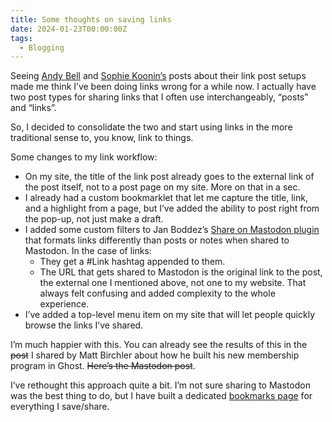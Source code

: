 ```yaml
---
title: Some thoughts on saving links
date: 2024-01-23T00:00:00Z
tags:
  - Blogging
---
```

Seeing [Andy Bell](https://piccalil.li/blog/piccalilli-links/) and [Sophie Koonin’s](https://localghost.dev/blog/automated-weekly-links-posts-with-raindrop-io-and-eleventy/) posts about their link post setups made me think I’ve been doing links wrong for a while now. I actually have two post types for sharing links that I often use interchangeably, “posts” and “links”.

So, I decided to consolidate the two and start using links in the more traditional sense to, you know, link to things.

Some changes to my link workflow:

* On my site, the title of the link post already goes to the external link of the post itself, not to a post page on my site. More on that in a sec.
* I already had a custom bookmarklet that let me capture the title, link, and a highlight from a page, but I’ve added the ability to post right from the pop-up, not just make a draft.
* I added some custom filters to Jan Boddez’s [Share on Mastodon plugin](https://jan.boddez.net/wordpress/share-on-mastodon) that formats links differently than posts or notes when shared to Mastodon. In the case of links:
  * They get a \#Link hashtag appended to them.
  * The URL that gets shared to Mastodon is the original link to the post, the external one I mentioned above, not one to my website. That always felt confusing and added complexity to the whole experience.
* I’ve added a top-level menu item on my site that will let people quickly browse the links I’ve shared.

I’m much happier with this. You can already see the results of this in the <s>post</s> I shared by Matt Birchler about how he built his new membership program in Ghost. <s>Here’s the Mastodon post</s>.

I’ve rethought this approach quite a bit. I’m not sure sharing to Mastodon was the best thing to do, but I have built a dedicated [bookmarks page](/bookmarks/) for everything I save/share.
